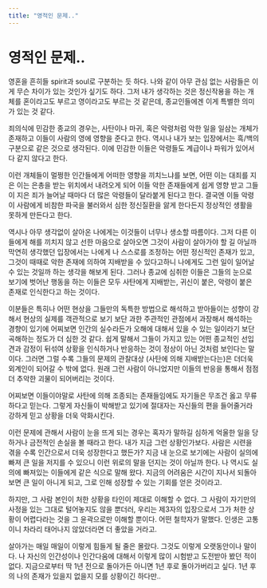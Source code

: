 ```yaml
---
title: "영적인 문제.."
---
```

# 영적인 문제..


영혼을 흔히들 spirit과 soul로 구분하는 듯 하다. 나와 같이 아무 관심 없는 사람들은 이게 무슨 차이가 있는 것인가 싶기도 하다. 그저 내가 생각하는 것은 정신작용을 하는 개체를 혼이라고도 부르고 영이라고도 부르는 것 같은데, 종교인들에겐 이게 특별한 의미가 있는 것 같다.




죄의식에 민감한 종교의 경우는, 사탄이나 마귀, 혹은 악령처럼 악한 일을 일삼는 개체가 존재하고 이들이 사람의 영에 영향을 준다고 한다. 역시나 내가 보는 입장에서는 흑/백의 구분으로 같은 것으로 생각된다. 이에 민감한 이들은 악령들도 계급이나 파워가 있어서 다 같지 않다고 한다.




이런 개체들이 멀쩡한 인간들에게 어떠한 영향을 끼치느냐를 보면, 어떤 이는 대죄를 지은 이는 은총을 받는 위치에서 내려오게 되어 이들 악한 존재들에게 쉽게 영향 받고 그들이 지은 죄가 늘어날 때마다 더 많은 악령들이 달라붙게 된다고 한다. 결국엔 이들 악령이 사람에게 비참한 파국을 불러와서 심한 정신질환을 앓게 한다든지 정상적인 생활을 못하게 만든다고 한다.




역시나 아무 생각없이 살아온 나에게는 이것들이 너무나 생소할 따름이다. 그저 다른 이들에게 해를 끼치지 않고 선한 마음으로 살아오면 그것이 사람이 살아가야 할 길 아닐까 막연히 생각했던 입장에서는 나에게 나 스스로를 조정하는 어떤 정신적인 존재가 있고, 그것이 때때로 악한 존재에 의하여 지배받을 수 있다고하니 나에게도 그런 일이 일어날 수 있는 것일까 하는 생각을 해보게 된다. 그러나 종교에 심취한 이들은 그들의 눈으로 보기에 벗어난 행동을 하는 이들은 모두 사탄에게 지배받는, 귀신이 붙은, 악령이 붙은 존재로 인식한다고 하는 것이다. 




이분들은 특히나 어떤 현상을 그들만의 독특한 방법으로 해석하고 받아들이는 성향이 강해서 현상의 실제를 객관적으로 보기 보단 과한 주관적인 관점에서 과장해서 해석하는 경향이 있기에 어찌보면 인간의 실수라든가 오해에 대해서 있을 수 있는 일이라기 보단 곡해하는 정도가 더 심한 것 같다. 쉽게 말해서 그들이 가지고 있는 어떤 종교적인 선입견과 감정이 뒤섞여 상황을 인식하거나 반응하는 것이 정상이 아닌 것처럼 보인다는 말이다. 그러면 그럴 수록 그들의 문제의 관찰대상 (사탄에 의해 지배받는다는)은 더더욱 외계인이 되어갈 수 밖에 없다. 원래 그런 사람이 아니었지만 이들의 반응을 통해서 점점 더 추악한 괴물이 되어버리는 것이다.




어찌보면 이들이야말로 사탄에 의해 조종되는 존재들임에도 자기들은 무조건 옳고 무류하다고 믿는다. 그렇게 자신들이 박해받고 있기에 절대자는 자신들의 편을 들어줄거라 강하게 믿고 상황을 더욱 악화시킨다. 




이런 문제에 관해서 사람이 눈을 뜨게 되는 경우는 혹자가 말하길 심하게 억울한 일을 당하거나 금전적인 손실을 볼 때라고 한다. 내가 지금 그런 상황인가보다. 사람은 시련을 겪을 수록 인간으로서 더욱 성장한다고 했든가? 지금 내 눈으로 보기에는 사람이 실의에 빠져 큰 일을 저지를 수 있으니 이런 위로의 말을 던지는 것이 아닐까 한다. 나 역시도 실의에 빠져있는 이들에게 같은 식으로 말해 왔다. 지금의 어려움은 시간이 지나서 되돌아보면 큰 일이 아니게 되고, 그로 인해 성장할 수 있는 기회를 얻은 것이라고.




하지만, 그 사람 본인이 처한 상황을 타인이 제대로 이해할 수 없다. 그 사람이 자기만의 사정을 있는 그대로 털어놓지도 않을 뿐더러, 우리는 제3자의 입장으로서 그가 처한 상황이 어렵다라는 것을 그 윤곽으로만 이해할 뿐이다. 어떤 철학자가 말했다. 인생은 고통이니 차라리 태어나지 않았더라면 더 좋았을 거라고.




살아가는 매일 매일이 이렇게 힘들게 될 줄은 몰랐다. 그것도 이렇게 오랫동안이나 말이다. 나 자신의 인간성이나 인간다움에 대해서 이렇게 많이 시험받고 도전받아 봤던 적이 없다. 지금으로부터 딱 1년 전으로 돌아가든 아니면 1년 후로 돌아가버리고 싶다. 1년 후의 나의 존재가 있을지 없을지 모를 상황이긴 하다만..


